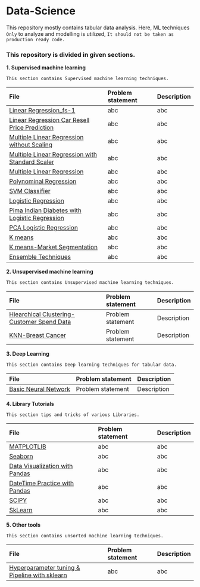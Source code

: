 # Data-Science<br>
This repository mostly contains tabular data analysis.
Here, ML techniques `Only` to analyze and modelling is utilized,
`It should not be taken as production ready code.` 

### This repository is divided in given sections.

**1. Supervised machine learning**

    This section contains Supervised machine learning techniques.

| File | Problem statement | Description |
| :--- | :--------------- | :--------- |
| [Linear Regression_fs-1](Supervised_ML/Linear_Regression-fs-1.ipynb) | abc | abc |
| [Linear Regression Car Resell Price Prediction](Supervised_ML/Linear_regression_Car_Resell_Price_Prediction.ipynb) | abc | abc |
| [Multiple Linear Regression without Scaling](Supervised_ML/Multiple_Linear_Regression_with_Sklearn.ipynb) | abc | abc |
| [Multiple Linear Regression with Standard Scaler](Supervised_ML/Multiple_linear_regression_with_standardization.ipynb) | abc | abc |
| [Multiple Linear Regression](Supervised_ML/Multiple_linear_regression.ipynb) | abc | abc |
| [Polynominal Regression](Supervised_ML/OF_UF_explained_with_Polynominal_regression.ipynb) | abc | abc |
| [SVM Classifier](Supervised_ML/Support_Vector_Machine_Algorithms.ipynb) | abc | abc |
| [Logistic Regression](Supervised_ML/Logistic_Regression.ipynb) | abc | abc |
| [Pima Indian Diabetes with Logistic Regression](Supervised_ML/Pima_Indians_diabetes_logistic_regression_&_Naive_bayes_model.ipynb) | abc | abc |
| [PCA Logistic Regression](Supervised_ML/PCA_logistic_regression.ipynb) | abc | abc |
| [K means](Supervised_ML/K-Means.ipynb) | abc | abc |
| [K means-Market Segmentation](Supervised_ML/KMeans_Market_Segmentation_Example.ipynb) | abc | abc |
| [Ensemble Techniques](Supervised_ML/Ensemble_Techniques.ipynb) | abc | abc |

**2. Unsupervised machine learning**

    This section contains Unsupervised machine learning techniques.

| File | Problem statement | Description |
| :--- | :--------------- | :--------- |
| [Hiearchical Clustering- Customer Spend Data](Unsupervised_ML/Hiearchical_Clustering-Customer_Spend_Data.ipynb) | Problem statement | Description |
| [KNN-Breast Cancer](Unsupervised_ML/KNN-Breast_Cancer.ipynb) | Problem statement | Description |

**3. Deep Learning**

    This section contains Deep learning techniques for tabular data.

| File | Problem statement | Description |
| :--- | :--------------- | :--------- |
| [Basic Neural Network](DeepML/Basic_Neural_Network.ipynb) | Problem statement | Description |

**4. Library Tutorials**

    This section tips and tricks of various Libraries.

| File | Problem statement | Description |
| :--- | :--------------- | :--------- |
| [MATPLOTLIB](library_tutorials/matplotlib_&_seaborn/MATPLOTLIB.ipynb) | abc | abc |
| [Seaborn](library_tutorials/matplotlib_&_seaborn/Seaborn_Practice_File.ipynb) | abc | abc |
| [Data Visualization with Pandas](library_tutorials/pandas_demo/DATA_VISUALIZATION_WITH_PANDAS.ipynb) | abc | abc |
| [DateTime Practice with Pandas](library_tutorials/pandas_demo/Datetime_Practice.ipynb) | abc | abc |
| [SCIPY](library_tutorials/scipy_demo/SCIPY.ipynb) | abc | abc |
| [SkLearn](library_tutorials/Scikit_learn_demo) | abc | abc |

**5. Other tools**

    This section contains unsorted machine learning techniques.

| File | Problem statement | Description |
| :--- | :--------------- | :--------- |
| [Hyperparameter tuning & Pipeline with sklearn](Other_tools/Hyperparameter_Tuning_with_Cross-Validation_and_Pipelines.ipynb) | abc | abc |
